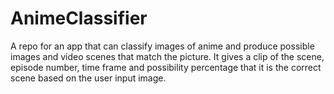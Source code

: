 # AnimeClassifier
A repo for an app that can classify images of anime and produce possible images and video scenes that match the picture. It gives a clip of the scene, episode number, time frame and possibility percentage that it is the correct scene based on the user input image.
